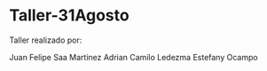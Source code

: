# Taller-31Agosto

Taller realizado por:

Juan Felipe Saa Martinez
Adrian Camilo Ledezma
Estefany Ocampo